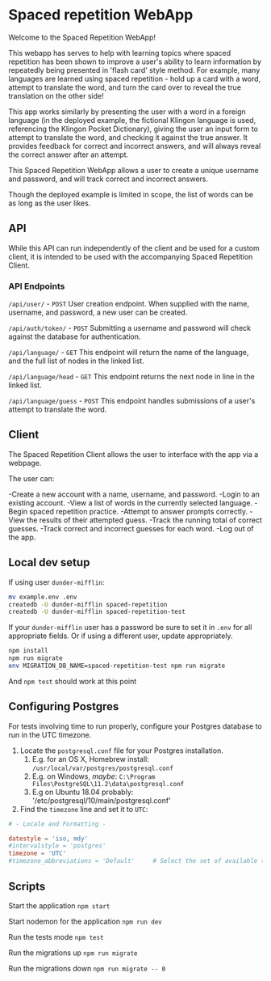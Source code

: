 # Spaced repetition WebApp

Welcome to the Spaced Repetition WebApp!

This webapp has serves to help with learning topics where spaced repetition has been shown to improve a user's ability to learn information by repeatedly being presented in 'flash card' style method. For example, many languages are learned using spaced repetition - hold up a card with a word, attempt to translate the word, and turn the card over to reveal the true translation on the other side!

This app works similarly by presenting the user with a word in a foreign language (in the deployed example, the fictional Klingon language is used, referencing the Klingon Pocket Dictionary), giving the user an input form to attempt to translate the word, and checking it against the true answer. It provides feedback for correct and incorrect answers, and will always reveal the correct answer after an attempt.

This Spaced Repetition WebApp allows a user to create a unique username and password, and will track correct and incorrect answers.

Though the deployed example is limited in scope, the list of words can be as long as the user likes. 

## API

While this API can run independently of the client and be used for a custom client, it is intended to be used with the accompanying Spaced Repetition Client.

### API Endpoints

`/api/user/` - `POST`
User creation endpoint. When supplied with the name, username, and password, a new user can be created.

`/api/auth/token/` - `POST`
Submitting a username and password will check against the database for authentication.

`/api/language/` - `GET`
This endpoint will return the name of the language, and the full list of nodes in the linked list.

`/api/language/head` - `GET`
This endpoint returns the next node in line in the linked list.

`/api/language/guess` - `POST`
This endpoint handles submissions of a user's attempt to translate the word.

## Client

The Spaced Repetition Client allows the user to interface with the app via a webpage.

The user can:

-Create a new account with a name, username, and password.
-Login to an existing account.
-View a list of words in the currently selected language.
-Begin spaced repetition practice.
-Attempt to answer prompts correctly.
-View the results of their attempted guess.
-Track the running total of correct guesses.
-Track correct and incorrect guesses for each word.
-Log out of the app.



## Local dev setup

If using user `dunder-mifflin`:

```bash
mv example.env .env
createdb -U dunder-mifflin spaced-repetition
createdb -U dunder-mifflin spaced-repetition-test
```

If your `dunder-mifflin` user has a password be sure to set it in `.env` for all appropriate fields. Or if using a different user, update appropriately.

```bash
npm install
npm run migrate
env MIGRATION_DB_NAME=spaced-repetition-test npm run migrate
```

And `npm test` should work at this point

## Configuring Postgres

For tests involving time to run properly, configure your Postgres database to run in the UTC timezone.

1. Locate the `postgresql.conf` file for your Postgres installation.
   1. E.g. for an OS X, Homebrew install: `/usr/local/var/postgres/postgresql.conf`
   2. E.g. on Windows, _maybe_: `C:\Program Files\PostgreSQL\11.2\data\postgresql.conf`
   3. E.g  on Ubuntu 18.04 probably: '/etc/postgresql/10/main/postgresql.conf'
2. Find the `timezone` line and set it to `UTC`:

```conf
# - Locale and Formatting -

datestyle = 'iso, mdy'
#intervalstyle = 'postgres'
timezone = 'UTC'
#timezone_abbreviations = 'Default'     # Select the set of available time zone
```

## Scripts

Start the application `npm start`

Start nodemon for the application `npm run dev`

Run the tests mode `npm test`

Run the migrations up `npm run migrate`

Run the migrations down `npm run migrate -- 0`
